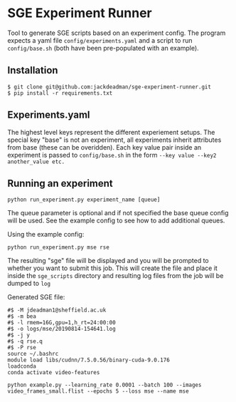 # SGE Experiment Runner
Tool to generate SGE scripts based on an experiment config. The program expects a yaml file `config/experiments.yaml` and a script to run `config/base.sh` (both have been pre-populated with an example).

## Installation
```
$ git clone git@github.com:jackdeadman/sge-experiment-runner.git
$ pip install -r requirements.txt
```

## Experiments.yaml
The highest level keys represent the different experiement setups. The special key "base" is not an experiment, all experiments inherit attributes from base (these can be overidden). Each key value pair inside an experiment is passed to `config/base.sh` in the form `--key value --key2 another_value etc.`

## Running an experiment
```
python run_experiment.py experiment_name [queue]
```
The queue parameter is optional and if not specified the base queue config will be used. See the example config to see how to add additional queues.

Using the example config:

```
python run_experiment.py mse rse
```

The resulting "sge" file will be displayed and you will be prompted to whether you want to submit this job. This will create the file and place it inside the `sge_scripts` directory and resulting log files from the job will be dumped to `log`

Generated SGE file:

```
#$ -M jdeadman1@sheffield.ac.uk
#$ -m bea
#$ -l rmem=16G,gpu=1,h_rt=24:00:00
#$ -o logs/mse/20190814-154641.log
#$ -j y
#$ -q rse.q
#$ -P rse
source ~/.bashrc
module load libs/cudnn/7.5.0.56/binary-cuda-9.0.176
loadconda
conda activate video-features

python example.py --learning_rate 0.0001 --batch 100 --images video_frames_small.flist --epochs 5 --loss mse --name mse
```
